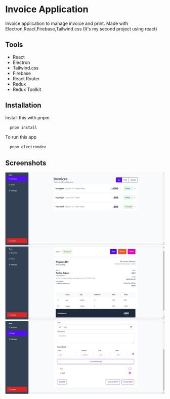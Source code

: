# Invoice Application

Invoice application to manage invoice and print. Made with Electron,React,Firebase,Tailwind.css
(It's my second project using react)

## Tools

- React
- Electron
- Tailwind.css
- Firebase
- React Router
- Redux
- Redux Toolkit

## Installation

Install this with pnpm

```bash
  pnpm install
```

To run this app

```bash
  pnpm electrondev
```

## Screenshots

![App Screenshot](https://raw.githubusercontent.com/tanbiranjum/electron-react-invoice-application/main/screenshot/1.jpg)
![App Screenshot](https://raw.githubusercontent.com/tanbiranjum/electron-react-invoice-application/main/screenshot/2.jpg)
![App Screenshot](https://raw.githubusercontent.com/tanbiranjum/electron-react-invoice-application/main/screenshot/3.jpg)
